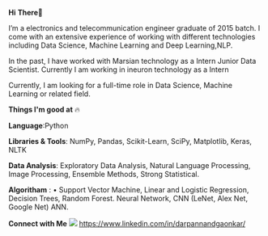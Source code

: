 **Hi** **There**:wave:


I’m a electronics and telecommunication engineer graduate of 2015 batch. I come with an extensive experience of working with different technologies including Data Science, Machine Learning and Deep Learning,NLP.

In the past, I have worked with Marsian technology as a Intern Junior Data Scientist.
Currently I am working in ineuron technology as a Intern 

Currently, I am looking for a full-time role in Data Science, Machine Learning or related field.

**Things I'm good at** 🔥

**Language**:Python 

**Libraries & Tools**: NumPy, Pandas, Scikit-Learn, SciPy, Matplotlib, Keras, NLTK

**Data Analysis**: Exploratory Data Analysis, Natural Language Processing, Image Processing, Ensemble Methods, Strong Statistical.

**Algoritham** : •	Support Vector Machine, Linear and Logistic Regression, Decision Trees, Random Forest.	Neural Network, CNN (LeNet, Alex Net, Google Net) ANN.

**Connect with Me**
<img src="https://img.shields.io/badge/linkedin-%230077B5.svg?&style=for-the-badge&logo=linkedin&logoColor=white" /> https://www.linkedin.com/in/darpannandgaonkar/ 






